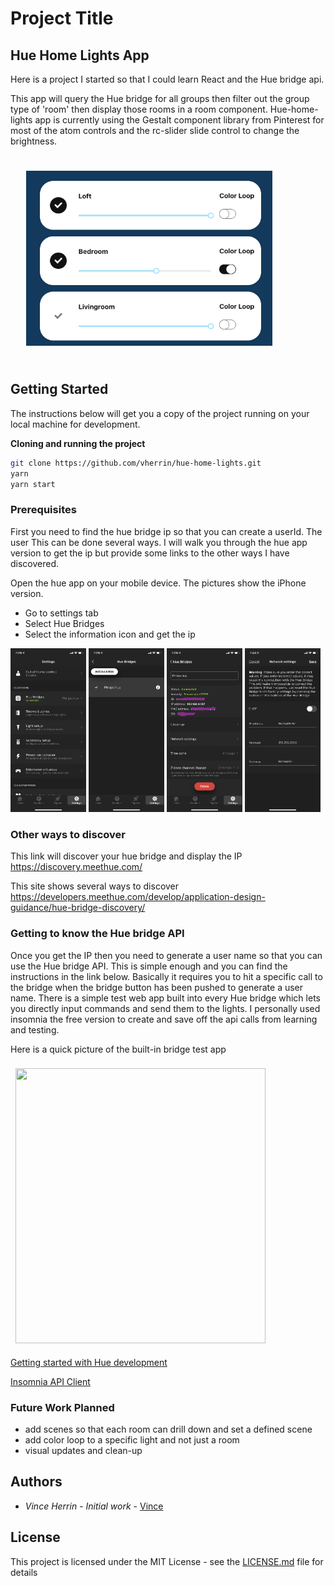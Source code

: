 # Project Title

## Hue Home Lights App 

Here is a project I started so that I could learn React and the Hue bridge api.  

This app will query the Hue bridge for all groups then filter out the group type of 'room' then display those rooms in a room component.  Hue-home-lights app is currently using the Gestalt component library from Pinterest for most of the atom controls and the rc-slider slide control to change the brightness.  

<img src="./src/images/three-rooms.png"
     alt="Markdown Monster icon"
     style="padding: 25px; width: 394px; height:280px" />


## Getting Started

The instructions below will get you a copy of the project running on your local machine for development. 

**Cloning and running the project**
```zsh
git clone https://github.com/vherrin/hue-home-lights.git
yarn 
yarn start
``` 

### Prerequisites

First you need to find the hue bridge ip so that you can create a userId.  The user This can be done several ways. I will walk you through the hue app version to get the ip but provide some links to the other ways I have discovered.

Open the hue app on your mobile device.  The pictures show the iPhone version.
  - Go to settings tab
  - Select Hue Bridges
  - Select the information icon and get the ip 

<p float="left">
  <img src="./src/images/img-5059.png" width=24% />
  <img src="./src/images/img-5060.png" width=24% />
  <img src="./src/images/img-5062.png" width=24% />
  <img src="./src/images/img-5063.png" width=24% />

</p>

### Other ways to discover

This link will discover your hue bridge and display the IP
https://discovery.meethue.com/

This site shows several ways to discover
https://developers.meethue.com/develop/application-design-guidance/hue-bridge-discovery/


### Getting to know the Hue bridge API 

Once you get the IP then you need to generate a user name so that you can use the Hue bridge API.  This is simple enough and you can find the instructions in the link below.  Basically it requires you to hit a specific call to the bridge when the bridge button has been pushed to generate a user name.  There is a simple test web app built into every Hue bridge which lets you directly input commands and send them to the lights.  I personally used insomnia the free version to create and save off the api calls from learning and testing.

Here is a quick picture of the built-in bridge test app

<img src="https://developers.meethue.com/wp-content/uploads/2018/02/response.png" style="margin: 8px; width: 400px; height:440px">


[Getting started with Hue development](https://developers.meethue.com/develop/get-started-2/)

[Insomnia API Client](https://insomnia.rest/)

### Future Work Planned

* add scenes so that each room can drill down and set a defined scene
* add color loop to a specific light and not just a room
* visual updates and clean-up

## Authors

* *Vince Herrin* - *Initial work* - [Vince](https://github.com/vherrin)

## License

This project is licensed under the MIT License - see the [LICENSE.md](LICENSE.md) file for details


